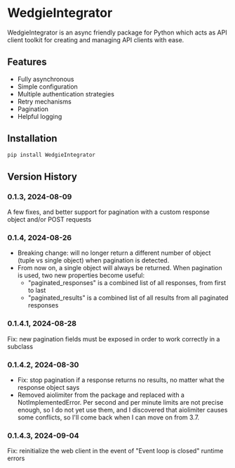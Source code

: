 # WedgieIntegrator
WedgieIntegrator is an async friendly package for Python which acts as API client toolkit for creating and managing API clients with ease.

## Features

- Fully asynchronous
- Simple configuration
- Multiple authentication strategies
- Retry mechanisms
- Pagination
- Helpful logging

## Installation

```bash
pip install WedgieIntegrator
```

## Version History

### 0.1.3, 2024-08-09
A few fixes, and better support for pagination with a custom response object and/or POST requests

### 0.1.4, 2024-08-26
- Breaking change: will no longer return a different number of object (tuple vs single object) when pagination is detected.
- From now on, a single object will always be returned. When pagination is used, two new properties become useful:
  - "paginated_responses" is a combined list of all responses, from first to last
  - "paginated_results" is a combined list of all results from all paginated responses

### 0.1.4.1, 2024-08-28
Fix: new pagination fields must be exposed in order to work correctly in a subclass

### 0.1.4.2, 2024-08-30
- Fix: stop pagination if a response returns no results, no matter what the response object says
- Removed aiolimiter from the package and replaced with a NotImplementedError. Per second and per minute limits are not
 precise enough, so I do not yet use them, and I discovered that aiolimiter causes some conflicts, so I'll come back when I can move on from 3.7.

### 0.1.4.3, 2024-09-04
Fix: reinitialize the web client in the event of "Event loop is closed" runtime errors

